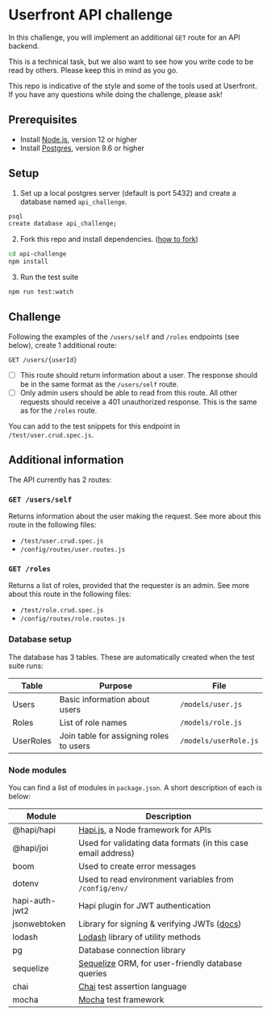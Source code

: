 # Userfront API challenge

In this challenge, you will implement an additional `GET` route for an API backend.

This is a technical task, but we also want to see how you write code to be read by others. Please keep this in mind as you go.

This repo is indicative of the style and some of the tools used at Userfront. If you have any questions while doing the challenge, please ask!

## Prerequisites

- Install [Node.js](https://nodejs.org/en/), version 12 or higher
- Install [Postgres](https://www.postgresql.org/), version 9.6 or higher

## Setup

1. Set up a local postgres server (default is port 5432) and create a database named `api_challenge`.

```sh
psql
create database api_challenge;
```

2. Fork this repo and install dependencies. ([how to fork](https://docs.github.com/en/get-started/quickstart/fork-a-repo))

```sh
cd api-challenge
npm install
```

3. Run the test suite

```sh
npm run test:watch
```

## Challenge

Following the examples of the `/users/self` and `/roles` endpoints (see below), create 1 additional route:

`GET /users/{userId}`

- [ ] This route should return information about a user. The response should be in the same format as the `/users/self` route.
- [ ] Only admin users should be able to read from this route. All other requests should receive a 401 unauthorized response. This is the same as for the `/roles` route.

You can add to the test snippets for this endpoint in `/test/user.crud.spec.js`.

## Additional information

The API currently has 2 routes:

### `GET /users/self`

Returns information about the user making the request. See more about this route in the following files:

- `/test/user.crud.spec.js`
- `/config/routes/user.routes.js`

### `GET /roles`

Returns a list of roles, provided that the requester is an admin. See more about this route in the following files:

- `/test/role.crud.spec.js`
- `/config/routes/role.routes.js`

### Database setup

The database has 3 tables. These are automatically created when the test suite runs:

| Table     | Purpose                                 | File                  |
| --------- | --------------------------------------- | --------------------- |
| Users     | Basic information about users           | `/models/user.js`     |
| Roles     | List of role names                      | `/models/role.js`     |
| UserRoles | Join table for assigning roles to users | `/models/userRole.js` |

### Node modules

You can find a list of modules in `package.json`. A short description of each is below:

| Module         | Description                                                                               |
| -------------- | ----------------------------------------------------------------------------------------- |
| @hapi/hapi     | [Hapi.js](https://hapi.dev/), a Node framework for APIs                                   |
| @hapi/joi      | Used for validating data formats (in this case email address)                             |
| boom           | Used to create error messages                                                             |
| dotenv         | Used to read environment variables from `/config/env/`                                    |
| hapi-auth-jwt2 | Hapi plugin for JWT authentication                                                        |
| jsonwebtoken   | Library for signing & verifying JWTs ([docs](https://github.com/auth0/node-jsonwebtoken)) |
| lodash         | [Lodash](https://lodash.com/docs) library of utility methods                              |
| pg             | Database connection library                                                               |
| sequelize      | [Sequelize](https://sequelize.org/v6/) ORM, for user-friendly database queries            |
| chai           | [Chai](https://www.chaijs.com/) test assertion language                                   |
| mocha          | [Mocha](https://mochajs.org/) test framework                                              |
